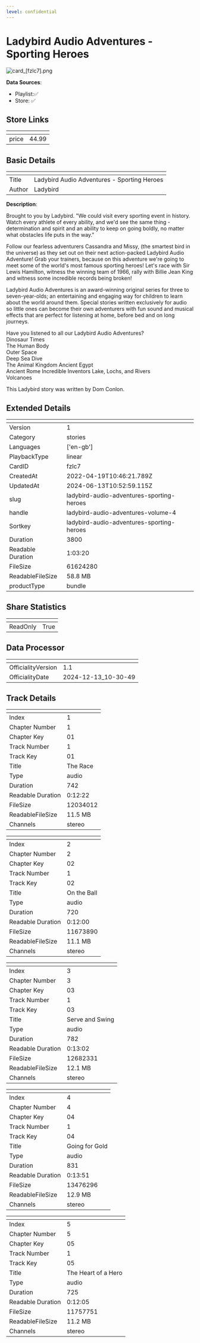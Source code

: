 ```yaml
---
level: confidential
---
```

# Ladybird Audio Adventures - Sporting Heroes

![card_[fzlc7].png](../../img/cards/card_[fzlc7].png)

**Data Sources**: 

- Playlist:✅
- Store: ✅


## Store Links

| <!-- --> | <!-- --> |
| - | - |
| price | 44.99 |


## Basic Details

| <!-- --> | <!-- --> |
| - | - |
| Title | Ladybird Audio Adventures - Sporting Heroes |
| Author | Ladybird |

**Description**:

Brought to you by Ladybird.  "We could visit every sporting event in history. Watch every athlete of every ability, and we'd see the same thing - determination and spirit and an ability to keep on going boldly, no matter what obstacles life puts in the way."    

Follow our fearless adventurers Cassandra and Missy, (the smartest bird in the universe) as they set out on their next action-packed Ladybird Audio Adventure!  Grab your trainers, because on this adventure we're going to meet some of the world's most famous sporting heroes!  Let's race with Sir Lewis Hamilton, witness the winning team of 1966, rally with Billie Jean King and witness some incredible records being broken!   

Ladybird Audio Adventures is an award-winning original series for three to seven-year-olds; an entertaining and engaging way for children to learn about the world around them. Special stories written exclusively for audio so little ones can become their own adventurers with fun sound and musical effects that are perfect for listening at home, before bed and on long journeys.   

Have you listened to all our Ladybird Audio Adventures?   
Dinosaur Times  
The Human Body  
Outer Space  
Deep Sea Dive  
The Animal Kingdom
Ancient Egypt  
Ancient Rome 
Incredible Inventors
Lake, Lochs, and Rivers  
Volcanoes  

This Ladybird story was written by Dom Conlon.


## Extended Details

| <!-- --> | <!-- --> |
| - | - |
| Version | 1 |
| Category | stories |
| Languages | ['en-gb'] |
| PlaybackType | linear |
| CardID | fzlc7 |
| CreatedAt | 2022-04-19T10:46:21.789Z |
| UpdatedAt | 2024-06-13T10:52:59.115Z |
| slug | ladybird-audio-adventures-sporting-heroes |
| handle | ladybird-audio-adventures-volume-4 |
| Sortkey | ladybird-audio-adventures-sporting-heroes |
| Duration | 3800 |
| Readable Duration | 1:03:20 |
| FileSize | 61624280 |
| ReadableFileSize | 58.8 MB |
| productType | bundle |


## Share Statistics

| <!-- --> | <!-- --> |
| - | - |
| ReadOnly | True |


## Data Processor

| <!-- --> | <!-- --> |
| - | - |
| OfficialityVersion | 1.1
| OfficialityDate | 2024-12-13_10-30-49


## Track Details

| <!-- --> | <!-- --> |
| - | - |
| Index | 1 |
| Chapter Number | 1 |
| Chapter Key | 01 |
| Track Number | 1 |
| Track Key | 01 |
| Title | The Race |
| Type | audio |
| Duration | 742 |
| Readable Duration | 0:12:22 |
| FileSize | 12034012 |
| ReadableFileSize | 11.5 MB |
| Channels | stereo |

| <!-- --> | <!-- --> |
| - | - |
| Index | 2 |
| Chapter Number | 2 |
| Chapter Key | 02 |
| Track Number | 1 |
| Track Key | 02 |
| Title | On the Ball |
| Type | audio |
| Duration | 720 |
| Readable Duration | 0:12:00 |
| FileSize | 11673890 |
| ReadableFileSize | 11.1 MB |
| Channels | stereo |

| <!-- --> | <!-- --> |
| - | - |
| Index | 3 |
| Chapter Number | 3 |
| Chapter Key | 03 |
| Track Number | 1 |
| Track Key | 03 |
| Title | Serve and Swing |
| Type | audio |
| Duration | 782 |
| Readable Duration | 0:13:02 |
| FileSize | 12682331 |
| ReadableFileSize | 12.1 MB |
| Channels | stereo |

| <!-- --> | <!-- --> |
| - | - |
| Index | 4 |
| Chapter Number | 4 |
| Chapter Key | 04 |
| Track Number | 1 |
| Track Key | 04 |
| Title | Going for Gold |
| Type | audio |
| Duration | 831 |
| Readable Duration | 0:13:51 |
| FileSize | 13476296 |
| ReadableFileSize | 12.9 MB |
| Channels | stereo |

| <!-- --> | <!-- --> |
| - | - |
| Index | 5 |
| Chapter Number | 5 |
| Chapter Key | 05 |
| Track Number | 1 |
| Track Key | 05 |
| Title | The Heart of a Hero |
| Type | audio |
| Duration | 725 |
| Readable Duration | 0:12:05 |
| FileSize | 11757751 |
| ReadableFileSize | 11.2 MB |
| Channels | stereo |

